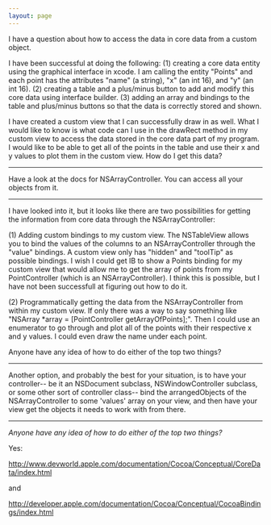 ```yaml
---
layout: page
---
```


I have a question about how to access the data in core data from a custom object.

I have been successful at doing the following:
    (1) creating a core data entity using the graphical interface in xcode.  I am calling the entity "Points" and each point has the attributes "name" (a string), "x" (an int 16), and "y" (an int 16).
    (2) creating a table and a plus/minus button to add and modify this core data using interface builder.
    (3) adding an array and bindings to the table and plus/minus buttons so that the data is correctly stored and shown.

I have created a custom view that I can successfully draw in as well.  What I would like to know is what code can I use in the drawRect method in my custom view to access the data stored in the core data part of my program.  I would like to be able to get all of the points in the table and use their x and y values to plot them in the custom view.  How do I get this data?

----

Have a look at the docs for NSArrayController. You can access all your objects from it.

----

I have looked into it, but it looks like there are two possibilities for getting the information from core data through the NSArrayController:

(1) Adding custom bindings to my custom view.  The NSTableView allows you to bind the values of the columns to an NSArrayController through the "value" bindings.  A custom view only has "hidden" and "toolTip" as possible bindings.  I wish I could get IB to show a Points binding for my custom view that would allow me to get the array of points from my PointController (which is an NSArrayController).  I think this is possible, but I have not been successfull at figuring out how to do it.

(2) Programmatically getting the data from the NSArrayController from within my custom view.  If only there was a way to say something like "NSArray *array = [PointController getArrayOfPoints];".  Then I could use an enumerator to go through and plot all of the points with their respective x and y values.  I could even draw the name under each point.

Anyone have any idea of how to do either of the top two things?

----

Another option, and probably the best for your situation, is to have your controller-- be it an NSDocument subclass, NSWindowController subclass, or some other sort of controller class-- bind the arrangedObjects of the NSArrayController to some 'values' array on your view, and then have your view get the objects it needs to work with from there.

----

*Anyone have any idea of how to do either of the top two things?*

Yes: 

http://www.devworld.apple.com/documentation/Cocoa/Conceptual/CoreData/index.html

and

http://developer.apple.com/documentation/Cocoa/Conceptual/CocoaBindings/index.html
